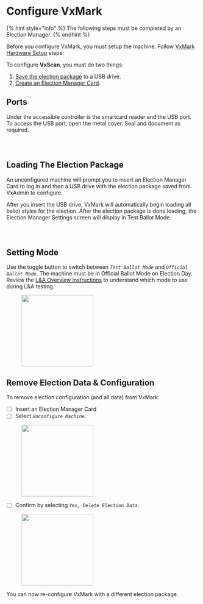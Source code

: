 # Configure VxMark

{% hint style="info" %}
The following steps must be completed by an Election Manager.
{% endhint %}

Before you configure VxMark, you must setup the machine. Follow [VxMark Hardware Setup](vxmark-hardware-setup.md) steps.

To configure **VxScan**, you must do two things:

1. [Save the election package](../vxadmin-system-setup/save-election-package.md) to a USB drive.
2. [Create an Election Manager Card](../vxadmin-system-setup/programming-cards.md).

## Ports

Under the accessible controller is the smartcard reader and the USB port. To access the USB port, open the metal cover.  Seal and document as required.&#x20;

<div>

<figure><img src="../.gitbook/assets/VxMark remove controller.png" alt=""><figcaption></figcaption></figure>

 

<figure><img src="../.gitbook/assets/VxMark card reader and USB drive.png" alt=""><figcaption></figcaption></figure>

 

<figure><img src="../.gitbook/assets/VxMark usb port exposed.png" alt=""><figcaption></figcaption></figure>

</div>

## Loading The Election Package

An unconfigured machine will prompt you to insert an Election Manager Card to log in and then a USB drive with the election package saved from VxAdmin to configure.&#x20;

After you insert the USB drive, VxMark will automatically begin loading all ballot styles for the election. After the election package is done loading, the Election Manager Settings screen will display in Test Ballot Mode.

<div>

<figure><img src="../.gitbook/assets/VxMark insert EM to configure.png" alt=""><figcaption></figcaption></figure>

 

<figure><img src="../.gitbook/assets/VxMark insert USB with election pkg.png" alt=""><figcaption></figcaption></figure>

 

<figure><img src="../.gitbook/assets/VxMark configured test mode.png" alt=""><figcaption></figcaption></figure>

</div>

## Setting Mode

Use the toggle button to switch between _`Test Ballot Mode`_ and _`Official Ballot Mode`_. The machine must be in Official Ballot Mode on Election Day.  Review the [L\&A Overview instructions](../logic-and-accuracy-pre-election-testing/l-and-a-overview.md) to understand which mode to use during L\&A testing.

<figure><img src="../.gitbook/assets/image (4).png" alt="" width="188"><figcaption></figcaption></figure>

## Remove Election Data & Configuration

To remove election configuration (and all data) from VxMark:

* [ ] Insert an Election Manager Card
* [ ] Select _`Unconfigure Machine`_.

<figure><img src="../.gitbook/assets/image (5).png" alt="" width="188"><figcaption></figcaption></figure>

* [ ] Confirm by selecting _`Yes, Delete Election Data.`_

<figure><img src="../.gitbook/assets/image (158).png" alt="" width="188"><figcaption></figcaption></figure>

You can now re-configure VxMark with a different election package.
